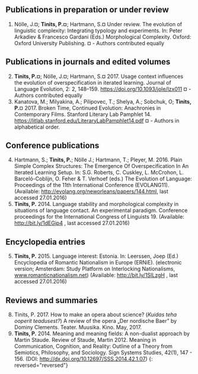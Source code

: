 
## Publications in preparation or under review

1. Nölle, J.¤; **Tinits, P.¤**; Hartmann, S.¤ Under review. The evolution of linguistic complexity: Integrating 	typology and experiments. In: Peter Arkadiev & Francesco Gardani (Eds.) Morphological 	Complexity. Oxford: Oxford University Publishing. ¤ - Authors contributed equally

## Publications in journals and edited volumes

2. **Tinits, P.¤**; Nölle, J.¤; Hartmann, S.¤ 2017. Usage context influences the evolution of 	overspecification in iterated learning. Journal of Language Evolution, 2: 2, 148–159. 	https://doi.org/10.1093/jole/lzx011 ¤ - Authors contributed equally
3. Kanatova, M.; Milyakina, A.; Pilipovec, T.; Shelya, A.; Sobchuk, O; **Tinits, P.**¤ 2017. Broken Time, Continued Evolution: Anachronies in Contemporary Films. Stanford Literary Lab Pamphlet 14. 	https://litlab.stanford.edu/LiteraryLabPamphlet14.pdf ¤ - Authors in alphabetical order. 	

## Conference publications

4. Hartmann, S.; **Tinits, P.**; Nölle J.; Hartmann, T.; Pleyer, M. 2016. Plain Simple Complex Structures: The 	Emergence Of Overspecification In An Iterated Learning Setup. In: S.G. Roberts, C. Cuskley, L. 	McCrohon, L. Barceló-Coblijn, O. Feher & T. Verhoef (eds.) The 	Evolution of Language: 	Proceedings of the 11th International Conference (EVOLANG11). (Available: 	http://evolang.org/neworleans/papers/144.html, last accessed 27.01.2016)
6. **Tinits, P.** 2014. Language stability and morphological complexity in situations of language contact. An 	experimental paradigm. Conference proceedings for the International Congress of Linguists 19. 	 (Available: http://bit.ly/1dEGip4 , last accessed 27.01.2016)

## Encyclopedia entries

5. **Tinits, P.** 2015. Language interest: Estonia. In: Leerssen, Joep (Ed.) Encyclopedia of Romantic 	Nationalism in Europe (ERNiE). (electronic version; Amsterdam: Study Platform on Interlocking 	Nationalisms, www.romanticnationalism.net) (Available: http://bit.ly/1SILzgH , last accessed 	27.01.2016)


## Reviews and summaries

8. Tinits, P. 2017. How to make an opera about science? (*Kuidas teha ooperit teadusest?*) A review of the opera „Der nordische Baer” by Dominy Clements. Teater. Muusika. Kino. May, 2017.
7. **Tinits, P.** 2014. Meaning and meaning fields: A non-dualist approach by Martin Staude. Review of 	Staude, Martin 2012. Meaning in Communication, Cognition, and Reality: Outline of a Theory 	from Semiotics, Philosophy, and Sociology. Sign Systems Studies, 42(1), 147 - 156. (DOI: 	http://dx.doi.org/10.12697/SSS.2014.42.1.07)
{: reversed="reversed"}


